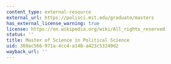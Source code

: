 ```yaml
---
content_type: external-resource
external_url: https://polisci.mit.edu/graduate/masters
has_external_license_warning: true
license: https://en.wikipedia.org/wiki/All_rights_reserved
status: ''
title: Master of Science in Political Science
uid: 369ac566-971a-4cc4-a148-a423c53249d2
wayback_url: ''
---
```

